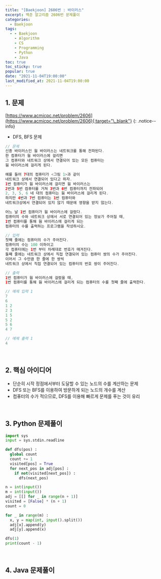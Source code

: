 ```yaml
---
title: "[Baekjoon] 2606번 : 바이러스"
excerpt: 백준 알고리즘 2606번 문제풀이
categories:
  - Baekjoon
tags:
  - - Baekjoon
    - Algorithm
    - CS
    - Programming
    - Python
    - Java
toc: true
toc_sticky: true
popular: true
date: "2021-11-04T19:00:00"
last_modified_at: 2021-11-04T19:00:00
---
```


## 1. 문제

[https://www.acmicpc.net/problem/2606](https://www.acmicpc.net/problem/2606){:target="\_blank"}
{: .notice--info}

- DFS, BFS 문제

```java
// 문제
신종 바이러스인 웜 바이러스는 네트워크를 통해 전파된다.
한 컴퓨터가 웜 바이러스에 걸리면
그 컴퓨터와 네트워크 상에서 연결되어 있는 모든 컴퓨터는
웜 바이러스에 걸리게 된다.

예를 들어 7대의 컴퓨터가 <그림 1>과 같이
네트워크 상에서 연결되어 있다고 하자.
1번 컴퓨터가 웜 바이러스에 걸리면 웜 바이러스는
2번과 5번 컴퓨터를 거쳐 3번과 6번 컴퓨터까지 전파되어
2, 3, 5, 6 네 대의 컴퓨터는 웜 바이러스에 걸리게 된다.
하지만 4번과 7번 컴퓨터는 1번 컴퓨터와
네트워크상에서 연결되어 있지 않기 때문에 영향을 받지 않는다.

어느 날 1번 컴퓨터가 웜 바이러스에 걸렸다.
컴퓨터의 수와 네트워크 상에서 서로 연결되어 있는 정보가 주어질 때,
1번 컴퓨터를 통해 웜 바이러스에 걸리게 되는
컴퓨터의 수를 출력하는 프로그램을 작성하시오.

// 입력
첫째 줄에는 컴퓨터의 수가 주어진다.
컴퓨터의 수는 100 이하이고
각 컴퓨터에는 1번 부터 차례대로 번호가 매겨진다.
둘째 줄에는 네트워크 상에서 직접 연결되어 있는 컴퓨터 쌍의 수가 주어진다.
이어서 그 수만큼 한 줄에 한 쌍씩
네트워크 상에서 직접 연결되어 있는 컴퓨터의 번호 쌍이 주어진다.

// 출력
1번 컴퓨터가 웜 바이러스에 걸렸을 때,
1번 컴퓨터를 통해 웜 바이러스에 걸리게 되는 컴퓨터의 수를 첫째 줄에 출력한다.

// 예제 입력 1
7
6
1 2
2 3
1 5
5 2
5 6
4 7

// 예제 출력 1
4
```

<br>

## 2. 핵심 아이디어

- 단순히 시작 정점에서부터 도달할 수 있는 노드의 수를 계산하는 문제
- DFS 또는 BFS를 이용하여 방문하게 되는 노드의 개수를 계산
- 컴퓨터의 수가 적으므로, DFS를 이용해 빠르게 문제를 푸는 것이 유리

<br>

## 3. Python 문제풀이

```python
import sys
input = sys.stdin.readline

def dfs(pos) :
  global count
  count += 1
  visited[pos] = True
  for next_pos in adj[pos] :
    if not(visited[next_pos]) :
      dfs(next_pos)

n = int(input())
m = int(input())
adj = [[] for _ in range(n + 1)]
visited = [False] * (n + 1)
count = 0

for _ in range(m) :
  x, y = map(int, input().split())
  adj[x].append(y)
  adj[y].append(x)

dfs(1)
print(count - 1)
```

<br>

## 4. Java 문제풀이

```java

```
